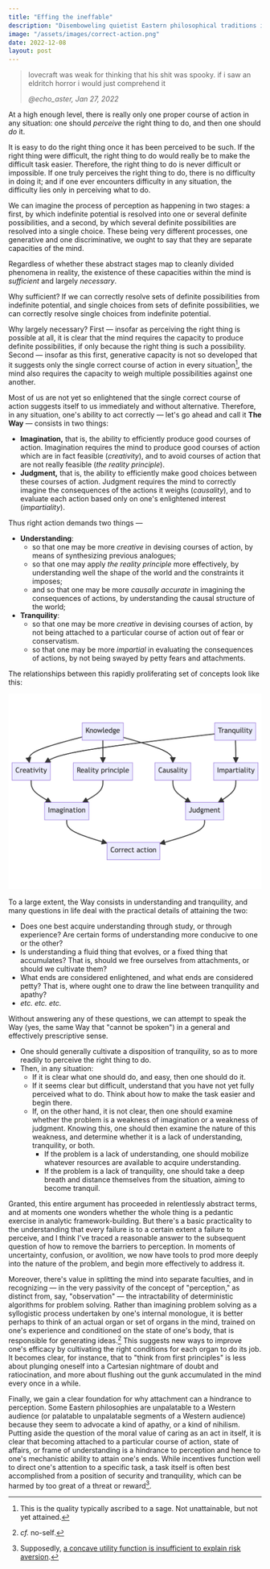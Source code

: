 ```yaml
---
title: "Effing the ineffable"
description: "Disemboweling quietist Eastern philosophical traditions in a dry and extremely Western manner. Could probably use some examples."
image: "/assets/images/correct-action.png"
date: 2022-12-08
layout: post
---
```


> lovecraft was weak for thinking that his shit was spooky. if i saw an eldritch horror i would just comprehend it
>
> _@echo_aster, Jan 27, 2022_

At a high enough level, there is really only one proper course of action in any situation: one should _perceive_ the right thing to do, and then one should _do_ it.

It is easy to do the right thing once it has been perceived to be such.
If the right thing were difficult, the right thing to do would really be to make the difficult task easier.
Therefore, the right thing to do is never difficult or impossible.
If one truly perceives the right thing to do, there is no difficulty in doing it;
and if one ever encounters difficulty in any situation,
the difficulty lies only in perceiving what to do.

We can imagine the process of perception as happening in two stages:
a first, by which indefinite potential is resolved into one or several definite possibilities,
and a second, by which several definite possibilities are resolved into a single choice.
These being very different processes, one generative and one discriminative,
we ought to say that they are separate capacities of the mind.

Regardless of whether these abstract stages map to cleanly divided phenomena in reality,
the existence of these capacities within the mind is _sufficient_ and largely _necessary_.

Why sufficient?
If we can correctly resolve sets of definite possibilities from indefinite potential,
and single choices from sets of definite possibilities, we can correctly resolve single choices from indefinite potential.

Why largely necessary?
First — insofar as perceiving the right thing is possible at all,
it is clear that the mind requires the capacity to produce definite possibilities,
if only because the right thing is such a possibility.
Second — insofar as this first, generative capacity is not so developed that it suggests only the single correct course of action in every situation[^1],
the mind also requires the capacity to weigh multiple possibilities against one another.

Most of us are not yet so enlightened that the single correct course of action suggests itself to us immediately and without alternative.
Therefore, in any situation, one's ability to act correctly — let's go ahead and call it **The Way** — consists in two things:

- **Imagination,** that is, the ability to efficiently produce good courses of action.
  Imagination requires the mind to produce good courses of action which are in fact feasible (_creativity_),
  and to avoid courses of action that are not really feasible (_the reality principle_).
- **Judgment,** that is, the ability to efficiently make good choices between these courses of action.
  Judgment requires the mind to correctly imagine the consequences of the actions it weighs (_causality_),
  and to evaluate each action based only on one's enlightened interest (_impartiality_).

Thus right action demands two things —

- **Understanding**:
  - so that one may be more _creative_ in devising courses of action, by means of synthesizing previous analogues;
  - so that one may apply _the reality principle_ more effectively, by understanding well the shape of the world and the constraints it imposes;
  - and so that one may be more _causally accurate_ in imagining the consequences of actions, by understanding the causal structure of the world;
- **Tranquility**:
  - so that one may be more _creative_ in devising courses of action, by not being attached to a particular course of action out of fear or conservatism.
  - so that one may be more _impartial_ in evaluating the consequences of actions, by not being swayed by petty fears and attachments.

The relationships between this rapidly proliferating set of concepts look like this:

![A DAG diagram of the relationship between the various concepts in this post](/assets/images/correct-action.png)

To a large extent, the Way consists in understanding and tranquility,
and many questions in life deal with the practical details of attaining the two:

- Does one best acquire understanding through study, or through experience? Are certain forms of understanding more conducive to one or the other?
- Is understanding a fluid thing that evolves, or a fixed thing that accumulates? That is, should we free ourselves from attachments, or should we cultivate them?
- What ends are considered enlightened, and what ends are considered petty? That is, where ought one to draw the line between tranquility and apathy?
- _etc. etc. etc._

Without answering any of these questions, we can attempt to speak the Way (yes, the same Way that "cannot be spoken") in a general and effectively prescriptive sense.

- One should generally cultivate a disposition of tranquility, so as to more readily to perceive the right thing to do.
- Then, in any situation:
  - If it is clear what one should do, and easy, then one should do it.
  - If it seems clear but difficult, understand that you have not yet fully perceived what to do. Think about how to make the task easier and begin there.
  - If, on the other hand, it is not clear, then one should examine whether the problem is a weakness of imagination or a weakness of judgment. Knowing this, one should then examine the nature of this weakness, and determine whether it is a lack of understanding, tranquility, or both.
    - If the problem is a lack of understanding, one should mobilize whatever resources are available to acquire understanding.
    - If the problem is a lack of tranquility, one should take a deep breath and distance themselves from the situation, aiming to become tranquil.

Granted, this entire argument has proceeded in relentlessly abstract terms, and at moments one wonders whether the whole thing is a pedantic exercise in analytic framework-building.
But there's a basic practicality to the understanding that every failure is to a certain extent a failure to perceive, and I think I've traced a reasonable answer to the subsequent question of how to remove the barriers to perception.
In moments of uncertainty, confusion, or avolition, we now have tools to prod more deeply into the nature of the problem, and begin more effectively to address it.

Moreover, there's value in splitting the mind into separate faculties, and in recognizing — in the very passivity of the concept of "perception," as distinct from, say, "observation" — the intractability of deterministic algorithms for problem solving.
Rather than imagining problem solving as a syllogistic process undertaken by one's internal monologue, it is better perhaps to think of an actual organ or set of organs in the mind, trained on one's experience and conditioned on the state of one's body, that is responsible for generating ideas.[^2]
This suggests new ways to improve one's efficacy by cultivating the right conditions for each organ to do its job.
It becomes clear, for instance, that to "think from first principles" is less about plunging oneself into a Cartesian nightmare of doubt and ratiocination, and more about flushing out the gunk accumulated in the mind every once in a while.

Finally, we gain a clear foundation for why attachment can a hindrance to perception.
Some Eastern philosophies are unpalatable to a Western audience (or palatable to unpalatable segments of a Western audience) because they seem to advocate a kind of apathy, or a kind of nihilism.
Putting aside the question of the moral value of caring as an act in itself, it is clear that becoming attached to a particular course of action, state of affairs, or frame of understanding is a hindrance to perception and hence to one's mechanistic ability to attain one's ends.
While incentives function well to direct one's attention to a specific task, a task itself is often best accomplished from a position of security and tranquility, which can be harmed by too great of a threat or reward[^3].

[^1]: This is the quality typically ascribed to a sage. Not unattainable, but not yet attained.
[^2]: _cf._ no-self.
[^3]: Supposedly, [a concave utility function is insufficient to explain risk aversion](https://pubs.aeaweb.org/doi/pdfplus/10.1257/jep.15.1.219).
